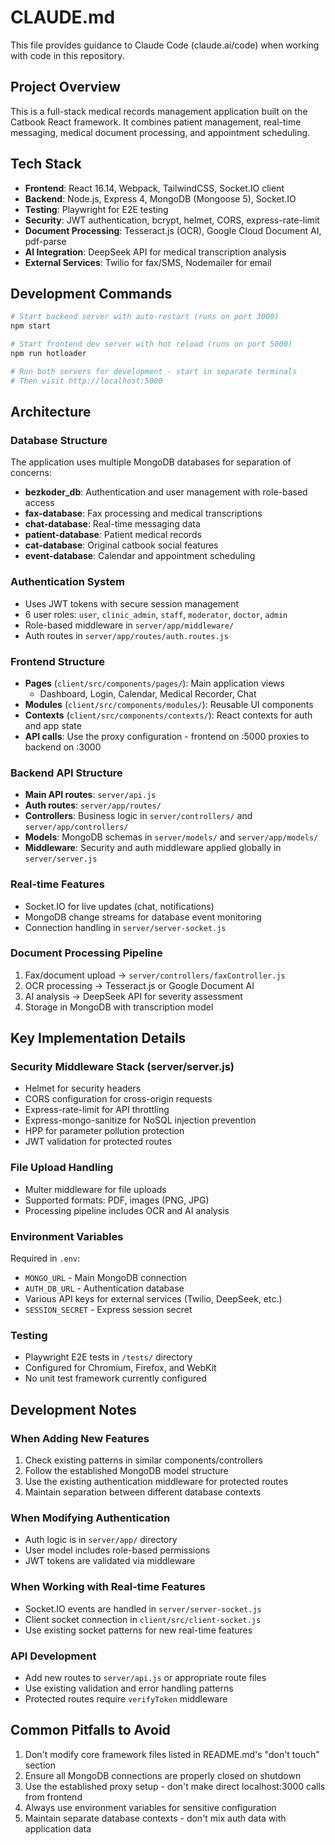 # CLAUDE.md

This file provides guidance to Claude Code (claude.ai/code) when working with code in this repository.

## Project Overview

This is a full-stack medical records management application built on the Catbook React framework. It combines patient management, real-time messaging, medical document processing, and appointment scheduling.

## Tech Stack

- **Frontend**: React 16.14, Webpack, TailwindCSS, Socket.IO client
- **Backend**: Node.js, Express 4, MongoDB (Mongoose 5), Socket.IO
- **Testing**: Playwright for E2E testing
- **Security**: JWT authentication, bcrypt, helmet, CORS, express-rate-limit
- **Document Processing**: Tesseract.js (OCR), Google Cloud Document AI, pdf-parse
- **AI Integration**: DeepSeek API for medical transcription analysis
- **External Services**: Twilio for fax/SMS, Nodemailer for email

## Development Commands

```bash
# Start backend server with auto-restart (runs on port 3000)
npm start

# Start frontend dev server with hot reload (runs on port 5000)
npm run hotloader

# Run both servers for development - start in separate terminals
# Then visit http://localhost:5000
```

## Architecture

### Database Structure
The application uses multiple MongoDB databases for separation of concerns:
- **bezkoder_db**: Authentication and user management with role-based access
- **fax-database**: Fax processing and medical transcriptions
- **chat-database**: Real-time messaging data
- **patient-database**: Patient medical records
- **cat-database**: Original catbook social features
- **event-database**: Calendar and appointment scheduling

### Authentication System
- Uses JWT tokens with secure session management
- 6 user roles: `user`, `clinic_admin`, `staff`, `moderator`, `doctor`, `admin`
- Role-based middleware in `server/app/middleware/`
- Auth routes in `server/app/routes/auth.routes.js`

### Frontend Structure
- **Pages** (`client/src/components/pages/`): Main application views
  - Dashboard, Login, Calendar, Medical Recorder, Chat
- **Modules** (`client/src/components/modules/`): Reusable UI components
- **Contexts** (`client/src/components/contexts/`): React contexts for auth and app state
- **API calls**: Use the proxy configuration - frontend on :5000 proxies to backend on :3000

### Backend API Structure
- **Main API routes**: `server/api.js`
- **Auth routes**: `server/app/routes/`
- **Controllers**: Business logic in `server/controllers/` and `server/app/controllers/`
- **Models**: MongoDB schemas in `server/models/` and `server/app/models/`
- **Middleware**: Security and auth middleware applied globally in `server/server.js`

### Real-time Features
- Socket.IO for live updates (chat, notifications)
- MongoDB change streams for database event monitoring
- Connection handling in `server/server-socket.js`

### Document Processing Pipeline
1. Fax/document upload → `server/controllers/faxController.js`
2. OCR processing → Tesseract.js or Google Document AI
3. AI analysis → DeepSeek API for severity assessment
4. Storage in MongoDB with transcription model

## Key Implementation Details

### Security Middleware Stack (server/server.js)
- Helmet for security headers
- CORS configuration for cross-origin requests
- Express-rate-limit for API throttling
- Express-mongo-sanitize for NoSQL injection prevention
- HPP for parameter pollution protection
- JWT validation for protected routes

### File Upload Handling
- Multer middleware for file uploads
- Supported formats: PDF, images (PNG, JPG)
- Processing pipeline includes OCR and AI analysis

### Environment Variables
Required in `.env`:
- `MONGO_URL` - Main MongoDB connection
- `AUTH_DB_URL` - Authentication database
- Various API keys for external services (Twilio, DeepSeek, etc.)
- `SESSION_SECRET` - Express session secret

### Testing
- Playwright E2E tests in `/tests/` directory
- Configured for Chromium, Firefox, and WebKit
- No unit test framework currently configured

## Development Notes

### When Adding New Features
1. Check existing patterns in similar components/controllers
2. Follow the established MongoDB model structure
3. Use the existing authentication middleware for protected routes
4. Maintain separation between different database contexts

### When Modifying Authentication
- Auth logic is in `server/app/` directory
- User model includes role-based permissions
- JWT tokens are validated via middleware

### When Working with Real-time Features
- Socket.IO events are handled in `server/server-socket.js`
- Client socket connection in `client/src/client-socket.js`
- Use existing socket patterns for new real-time features

### API Development
- Add new routes to `server/api.js` or appropriate route files
- Use existing validation and error handling patterns
- Protected routes require `verifyToken` middleware

## Common Pitfalls to Avoid

1. Don't modify core framework files listed in README.md's "don't touch" section
2. Ensure all MongoDB connections are properly closed on shutdown
3. Use the established proxy setup - don't make direct localhost:3000 calls from frontend
4. Always use environment variables for sensitive configuration
5. Maintain separate database contexts - don't mix auth data with application data